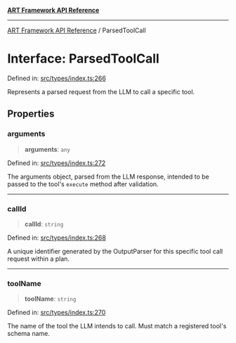 [**ART Framework API Reference**](../README.md)

***

[ART Framework API Reference](../README.md) / ParsedToolCall

# Interface: ParsedToolCall

Defined in: [src/types/index.ts:266](https://github.com/hashangit/ART/blob/a8524de337702d2ec210d86aff2464ac0aeed73e/src/types/index.ts#L266)

Represents a parsed request from the LLM to call a specific tool.

## Properties

### arguments

> **arguments**: `any`

Defined in: [src/types/index.ts:272](https://github.com/hashangit/ART/blob/a8524de337702d2ec210d86aff2464ac0aeed73e/src/types/index.ts#L272)

The arguments object, parsed from the LLM response, intended to be passed to the tool's `execute` method after validation.

***

### callId

> **callId**: `string`

Defined in: [src/types/index.ts:268](https://github.com/hashangit/ART/blob/a8524de337702d2ec210d86aff2464ac0aeed73e/src/types/index.ts#L268)

A unique identifier generated by the OutputParser for this specific tool call request within a plan.

***

### toolName

> **toolName**: `string`

Defined in: [src/types/index.ts:270](https://github.com/hashangit/ART/blob/a8524de337702d2ec210d86aff2464ac0aeed73e/src/types/index.ts#L270)

The name of the tool the LLM intends to call. Must match a registered tool's schema name.
